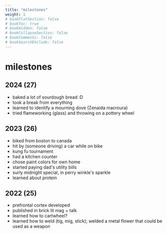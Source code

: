 ```yaml
---
title: "milestones"
weight: 1
# bookFlatSection: false
# bookToc: true
# bookHidden: false
# bookCollapseSection: false
# bookComments: false
# bookSearchExclude: false
---
```

# milestones

## 2024 (27)
- baked a lot of sourdough bread :D
- took a break from everything
- learned to identify a mourning dove (Zenaida macroura)
- tried flameworking (glass) and throwing on a pottery wheel

## 2023 (26)
- biked from boston to canada
- hit by (someone driving) a car while on bike
- kung fu tournament
- had a kitchen counter
- chose paint colors for own home
- started paying dad's utility bills
- surly midnight special, in perry winkle's sparkle
- learned about protein


## 2022 (25)
- prefrontal cortex developed
- published in brick lit mag + talk
- learned how to cartwheel?
- learned how to weld (tig, mig, stick); welded a metal flower that could be used as a weapon